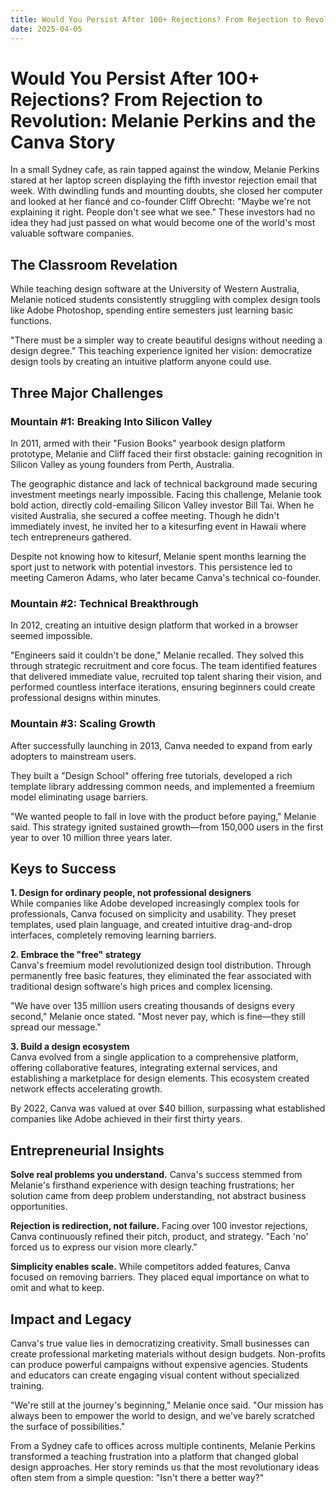 ```yaml
---
title: Would You Persist After 100+ Rejections? From Rejection to Revolution: Melanie Perkins and the Canva Story
date: 2025-04-05
---
```


# Would You Persist After 100+ Rejections? From Rejection to Revolution: Melanie Perkins and the Canva Story

In a small Sydney cafe, as rain tapped against the window, Melanie Perkins stared at her laptop screen displaying the fifth investor rejection email that week. With dwindling funds and mounting doubts, she closed her computer and looked at her fiancé and co-founder Cliff Obrecht: "Maybe we're not explaining it right. People don't see what we see." These investors had no idea they had just passed on what would become one of the world's most valuable software companies.

## The Classroom Revelation

While teaching design software at the University of Western Australia, Melanie noticed students consistently struggling with complex design tools like Adobe Photoshop, spending entire semesters just learning basic functions.

"There must be a simpler way to create beautiful designs without needing a design degree." This teaching experience ignited her vision: democratize design tools by creating an intuitive platform anyone could use.

## Three Major Challenges

### Mountain #1: Breaking Into Silicon Valley

In 2011, armed with their "Fusion Books" yearbook design platform prototype, Melanie and Cliff faced their first obstacle: gaining recognition in Silicon Valley as young founders from Perth, Australia.

The geographic distance and lack of technical background made securing investment meetings nearly impossible. Facing this challenge, Melanie took bold action, directly cold-emailing Silicon Valley investor Bill Tai. When he visited Australia, she secured a coffee meeting. Though he didn't immediately invest, he invited her to a kitesurfing event in Hawaii where tech entrepreneurs gathered.

Despite not knowing how to kitesurf, Melanie spent months learning the sport just to network with potential investors. This persistence led to meeting Cameron Adams, who later became Canva's technical co-founder.

### Mountain #2: Technical Breakthrough

In 2012, creating an intuitive design platform that worked in a browser seemed impossible.

"Engineers said it couldn't be done," Melanie recalled. They solved this through strategic recruitment and core focus. The team identified features that delivered immediate value, recruited top talent sharing their vision, and performed countless interface iterations, ensuring beginners could create professional designs within minutes.

### Mountain #3: Scaling Growth

After successfully launching in 2013, Canva needed to expand from early adopters to mainstream users.

They built a "Design School" offering free tutorials, developed a rich template library addressing common needs, and implemented a freemium model eliminating usage barriers.

"We wanted people to fall in love with the product before paying," Melanie said. This strategy ignited sustained growth—from 150,000 users in the first year to over 10 million three years later.

## Keys to Success

**1. Design for ordinary people, not professional designers**  
While companies like Adobe developed increasingly complex tools for professionals, Canva focused on simplicity and usability. They preset templates, used plain language, and created intuitive drag-and-drop interfaces, completely removing learning barriers.

**2. Embrace the "free" strategy**  
Canva's freemium model revolutionized design tool distribution. Through permanently free basic features, they eliminated the fear associated with traditional design software's high prices and complex licensing.

"We have over 135 million users creating thousands of designs every second," Melanie once stated. "Most never pay, which is fine—they still spread our message."

**3. Build a design ecosystem**  
Canva evolved from a single application to a comprehensive platform, offering collaborative features, integrating external services, and establishing a marketplace for design elements. This ecosystem created network effects accelerating growth.

By 2022, Canva was valued at over $40 billion, surpassing what established companies like Adobe achieved in their first thirty years.

## Entrepreneurial Insights

**Solve real problems you understand.** Canva's success stemmed from Melanie's firsthand experience with design teaching frustrations; her solution came from deep problem understanding, not abstract business opportunities.

**Rejection is redirection, not failure.** Facing over 100 investor rejections, Canva continuously refined their pitch, product, and strategy. "Each 'no' forced us to express our vision more clearly."

**Simplicity enables scale.** While competitors added features, Canva focused on removing barriers. They placed equal importance on what to omit and what to keep.

## Impact and Legacy

Canva's true value lies in democratizing creativity. Small businesses can create professional marketing materials without design budgets. Non-profits can produce powerful campaigns without expensive agencies. Students and educators can create engaging visual content without specialized training.

"We're still at the journey's beginning," Melanie once said. "Our mission has always been to empower the world to design, and we've barely scratched the surface of possibilities."

From a Sydney cafe to offices across multiple continents, Melanie Perkins transformed a teaching frustration into a platform that changed global design approaches. Her story reminds us that the most revolutionary ideas often stem from a simple question: "Isn't there a better way?"

